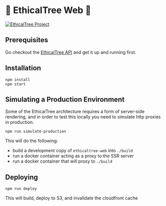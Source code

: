 # 🎉 EthicalTree Web 🎉

[![EthicalTree Project](https://img.shields.io/badge/site-EthicalTree-blue.svg)](https://ethicaltree.com)

## Prerequisites

Go checkout the [EthicalTree API](https://github.com/applepicke/ethicaltree-api) and get it up and running first.


## Installation

```
npm install
npm start
```

## Simulating a Production Environment

Some of the EthicalTree architecture requires a form of server-side rendering, and in order to test this locally you need to simulate http proxies in production.

```
npm run simulate-production
```

This will do the following:

- build a development copy of `ethicaltree-web` into `./build`
- run a docker container acting as a proxy to the SSR server
- run a docker container that will proxy to `./build`

## Deploying

```
npm run deploy
```

This will build, deploy to S3, and invalidate the cloudfront cache


